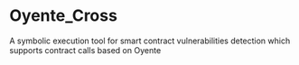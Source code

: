 # Oyente_Cross
A symbolic execution tool for smart contract vulnerabilities detection which supports contract calls based on Oyente
